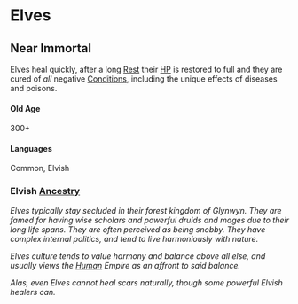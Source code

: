 # Elves

## Near Immortal
Elves heal quickly, after a long [Rest](../../Game%20Procedures/Resting.md) their [HP](../Derived%20Statistics/Health%20Points.md) is restored to full and they are cured of *all* negative [Conditions](../../Conditions/!Conditions.md), including the unique effects of diseases and poisons.
#### Old Age
300+
#### Languages
Common, Elvish

### Elvish [Ancestry](Ancestry.md)
*Elves typically stay secluded in their forest kingdom of Glynwyn. They are famed for having wise scholars and powerful druids and mages due to their long life spans. They are often perceived as being snobby. They have complex internal politics, and tend to live harmoniously with nature.* 

*Elves culture tends to value harmony and balance above all else, and usually views the [Human](Humans.md) Empire as an affront to said balance.*

*Alas, even Elves cannot heal scars naturally, though some powerful Elvish healers can.*